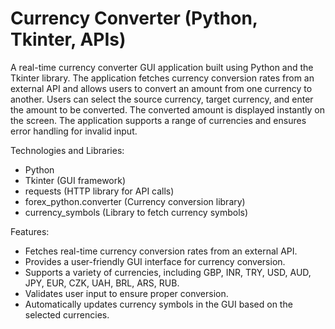# Currency Converter (Python, Tkinter, APIs)

A real-time currency converter GUI application built using Python and the Tkinter library. The application fetches currency conversion rates from an external API and allows users to convert an amount from one currency to another. Users can select the source currency, target currency, and enter the amount to be converted. The converted amount is displayed instantly on the screen. The application supports a range of currencies and ensures error handling for invalid input.

Technologies and Libraries:
- Python
- Tkinter (GUI framework)
- requests (HTTP library for API calls)
- forex_python.converter (Currency conversion library)
- currency_symbols (Library to fetch currency symbols)

Features:
- Fetches real-time currency conversion rates from an external API.
- Provides a user-friendly GUI interface for currency conversion.
- Supports a variety of currencies, including GBP, INR, TRY, USD, AUD, JPY, EUR, CZK, UAH, BRL, ARS, RUB.
- Validates user input to ensure proper conversion.
- Automatically updates currency symbols in the GUI based on the selected currencies.


